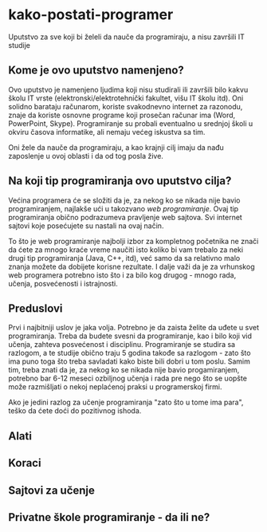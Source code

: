 # kako-postati-programer
Uputstvo za sve koji bi želeli da nauče da programiraju, a nisu završili IT studije

## Kome je ovo uputstvo namenjeno?
Ovo uputstvo je namenjeno ljudima koji nisu studirali ili završili bilo kakvu školu IT vrste (elektronski/elektrotehnički fakultet, višu IT školu itd). Oni solidno barataju računarom, koriste svakodnevno internet za razonodu, znaje da koriste osnovne programe koji prosečan računar ima (Word, PowerPoint, Skype). Programiranje su probali eventualno u srednjoj školi u okviru časova informatike, ali nemaju većeg iskustva sa tim.

Oni žele da nauče da programiraju, a kao krajnji cilj imaju da nađu zaposlenje u ovoj oblasti i da od tog posla žive. 

## Na koji tip programiranja ovo uputstvo cilja?
Većina programera će se složiti da je, za nekog ko se nikada nije bavio programiranjem, najlakše ući u takozvano _web programiranje_. Ovaj tip programiranja obično podrazumeva pravljenje web sajtova. Svi internet sajtovi koje posećujete su nastali na ovaj način. 

To što je web programiranje najbolji izbor za kompletnog početnika ne znači da ćete za mnogo kraće vreme naučiti isto koliko bi vam trebalo za neki drugi tip programiranja (Java, C++, itd), već samo da sa relativno malo znanja možete da dobijete korisne rezultate. I dalje važi da je za vrhunskog web programera potrebno isto što i za bilo kog drugog - mnogo rada, učenja, posvećenosti i istrajnosti. 

## Preduslovi
Prvi i najbitniji uslov je jaka volja. Potrebno je da zaista želite da uđete u svet programiranja. Treba da budete svesni da programiranje, kao i bilo koji vid učenja, zahteva posvećenost i disciplinu. Programiranje se studira sa razlogom, a te studije obično traju 5 godina takođe sa razlogom - zato što ima puno toga što treba savladati kako biste bili dobri u tom poslu. Samim tim, treba znati da je, za nekog ko se nikada nije bavio progamiranjem, potrebno bar 6-12 meseci ozbiljnog učenja i rada pre nego što se uopšte može razmišljati o nekoj neplaćenoj praksi u programerskoj firmi. 

Ako je jedini razlog za učenje programiranja "zato što u tome ima para", teško da ćete doći do pozitivnog ishoda. 

## Alati

## Koraci

## Sajtovi za učenje

## Privatne škole programiranje - da ili ne?

